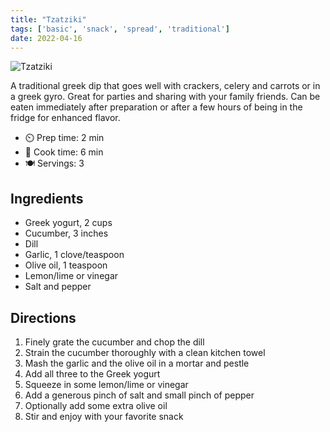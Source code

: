 ```yaml
---
title: "Tzatziki"
tags: ['basic', 'snack', 'spread', 'traditional']
date: 2022-04-16
---
```


![Tzatziki](/recipes/pix/tzatziki.webp)

A traditional greek dip that goes well with crackers, celery and carrots or in a greek gyro. Great for parties and sharing with your family friends. Can be eaten immediately after preparation or after a few hours of being in the fridge for enhanced flavor.

- ⏲️ Prep time: 2 min
- 🍳 Cook time: 6 min
- 🍽️ Servings: 3

## Ingredients

- Greek yogurt, 2 cups
- Cucumber, 3 inches
- Dill
- Garlic, 1 clove/teaspoon
- Olive oil, 1 teaspoon
- Lemon/lime or vinegar
- Salt and pepper

## Directions

1. Finely grate the cucumber and chop the dill
2. Strain the cucumber thoroughly with a clean kitchen towel
3. Mash the garlic and the olive oil in a mortar and pestle
4. Add all three to the Greek yogurt
5. Squeeze in some lemon/lime or vinegar
6. Add a generous pinch of salt and small pinch of pepper
7. Optionally add some extra olive oil
8. Stir and enjoy with your favorite snack
